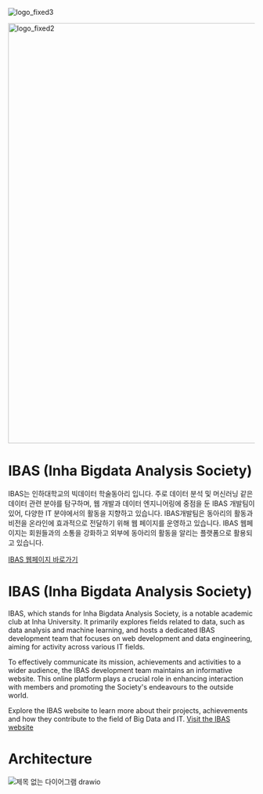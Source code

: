 

![logo_fixed3](https://github.com/InhaBas/.github/assets/99078115/512533bf-71d3-480c-9d0b-f0cbd45221ba)

<img width="856" alt="logo_fixed2" src="https://github.com/InhaBas/.github/assets/99078115/2ab82089-9a6d-4670-b70d-698b4827b336">


# IBAS (Inha Bigdata Analysis Society)
IBAS는 인하대학교의 빅데이터 학술동아리 입니다. 주로 데이터 분석 및 머신러닝 같은 데이터 관련 분야를 탐구하며, 웹 개발과 데이터 엔지니어링에 중점을 둔 IBAS 개발팀이 있어, 다양한 IT 분야에서의 활동을 지향하고 있습니다.
IBAS개발팀은 동아리의 활동과 비전을 온라인에 효과적으로 전달하기 위해 웹 페이지를 운영하고 있습니다. IBAS 웹페이지는 회원들과의 소통을 강화하고 외부에 동아리의 활동을 알리는 플랫폼으로 활용되고 있습니다.

[IBAS 웹페이지 바로가기](https://www.inhabas.com/)

# IBAS (Inha Bigdata Analysis Society)
IBAS, which stands for Inha Bigdata Analysis Society, is a notable academic club at Inha University. It primarily explores fields related to data, such as data analysis and machine learning, and hosts a dedicated IBAS development team that focuses on web development and data engineering, aiming for activity across various IT fields.

To effectively communicate its mission, achievements and activities to a wider audience, the IBAS development team maintains an informative website. This online platform plays a crucial role in enhancing interaction with members and promoting the Society's endeavours to the outside world.

Explore the IBAS website to learn more about their projects, achievements and how they contribute to the field of Big Data and IT. [Visit the IBAS website](https://www.inhabas.com/)


# Architecture
![제목 없는 다이어그램 drawio](https://github.com/InhaBas/.github/assets/65115045/92b53331-ab45-43b2-95bd-a9639b362dce)
